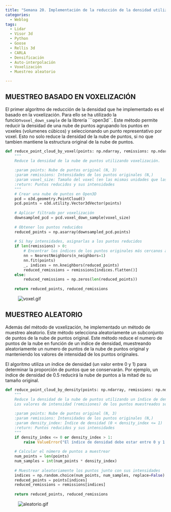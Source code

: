 ```yaml
---
title: "Semana 20. Implementación de la reducción de la densidad utilizando diferentes algoritmos"
categories:
  - Weblog
tags:
  - Lidar
  - Visor 3d
  - Python
  - Goose 
  - Rellis 3d
  - CARLA
  - Densificación
  - Auto-interpolación
  - Voxelización
  - Muestreo aleatorio

---
```


## MUESTREO BASADO EN VOXELIZACIÓN
El primer algoritmo de reducción de la densidad que he implementado es el basado en la voxelización. Para ello se ha utilizado la funcion```voxel_down_sample``` de la librería ```open3d``. Este método permite reducir la densidad de una nube de puntos agrupando los puntos en voxeles (volumenes cúbicos) y seleccionando un punto representativo por voxel. Esto no solo reduce la densidad de la nube de puntos, si no que tambien mantiene la estructura original de la nube de puntos.

```python
def reduce_point_cloud_by_voxel(points: np.ndarray, remissions: np.ndarray, voxel_size: float) -> tuple[np.ndarray, np.ndarray]:
    """
    Reduce la densidad de la nube de puntos utilizando voxelización.
    
    :param points: Nube de puntos original (N, 3)
    :param remissions: Intensidades de los puntos originales (N,)
    :param voxel_size: Tamaño del voxel (en las mismas unidades que las coordenadas de los puntos)
    :return: Puntos reducidos y sus intensidades
    """
    # Crear una nube de puntos en Open3D
    pcd = o3d.geometry.PointCloud()
    pcd.points = o3d.utility.Vector3dVector(points)
    
    # Aplicar filtrado por voxelización
    downsampled_pcd = pcd.voxel_down_sample(voxel_size)
    
    # Obtener los puntos reducidos
    reduced_points = np.asarray(downsampled_pcd.points)
    
    # Si hay intensidades, asignarlas a los puntos reducidos
    if len(remissions) > 0:
        # Encontrar los índices de los puntos originales más cercanos a los puntos reducidos
        nn = NearestNeighbors(n_neighbors=1)
        nn.fit(points)
        _, indices = nn.kneighbors(reduced_points)
        reduced_remissions = remissions[indices.flatten()]
    else:
        reduced_remissions = np.zeros(len(reduced_points))
    
    return reduced_points, reduced_remissions
```

<figure class="align-center" style="max-width: 100%">
  <img src="{{ site.url }}{{ site.baseurl }}/assets/videos/voxel.gif" alt="voxel.gif">
</figure>

## MUESTREO ALEATORIO

Además del método de voxelización, he implementado un método de muestreo aleatorio. Este método selecciona aleatoriamente un subconjunto de puntos de la nube de puntos original. Este método reduce el numero de puntos de la nube en función de un indice de densidad, muestreando aleatoriamente un numero de puntos de la nube de puntos original y manteniendo los valores de intensidad de los puntos originales.

El algoritmo utiliza un índice de densidad (un valor entre 0 y 1) para determinar la proporción de puntos que se conservarán. Por ejemplo, un índice de densidad de 0.5 reducirá la nube de puntos a la mitad de su tamaño original.

```python
def reduce_point_cloud_by_density(points: np.ndarray, remissions: np.ndarray, density_index: float) -> tuple[np.ndarray, np.ndarray]:
    """
    Reduce la densidad de la nube de puntos utilizando un índice de densidad.
    Los valores de intensidad (remisiones) de los puntos muestreados son los mismos que los de los puntos originales.
    
    :param points: Nube de puntos original (N, 3)
    :param remissions: Intensidades de los puntos originales (N,)
    :param density_index: Índice de densidad (0 < density_index <= 1)
    :return: Puntos reducidos y sus intensidades
    """
    if density_index <= 0 or density_index > 1:
        raise ValueError("El índice de densidad debe estar entre 0 y 1.")
    
    # Calcular el número de puntos a muestrear
    num_points = len(points)
    num_samples = int(num_points * density_index)
    
    # Muestrear aleatoriamente los puntos junto con sus intensidades
    indices = np.random.choice(num_points, num_samples, replace=False)
    reduced_points = points[indices]
    reduced_remissions = remissions[indices]
    
    return reduced_points, reduced_remissions
```
<figure class="align-center" style="max-width: 100%">
  <img src="{{ site.url }}{{ site.baseurl }}/assets/videos/aleatorio.gif" alt="aleatorio.gif">
</figure>
